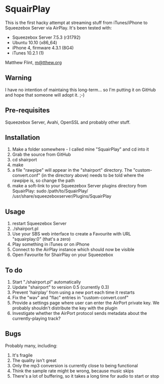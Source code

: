 SquairPlay
========== 
This is the first hacky attempt at streaming stuff from iTunes/iPhone to Squeezebox Server via AirPlay. It's been tested with:

* Squeezebox Server 7.5.3 (r31792)
* Ubuntu 10.10 (x86_64)
* iPhone 4, firmware 4.3.1 (8G4)
* iTunes 10.2.1 (1)

Matthew Flint, m@tthew.org

Warning
-------
I have no intention of maintaing this long-term... so I'm putting it on GitHub and hope that someone will adopt it. ;-) 

Pre-requisites
--------------
Squeezebox Server, Avahi, OpenSSL and probably other stuff.

Installation
------------
1. Make a folder somewhere - I called mine "SquairPlay" and cd into it
2. Grab the source from GitHub
3. cd shairport
4. make
5. a file "rawpipe" will appear in the "shairport" directory. The "custom-convert.conf" (in the directory above) needs to be told where the rawpipe is, so change the path
6. make a soft-link to your Squeezebox Server plugins directory from SquairPlay:
   sudo /path/to/SquairPlay/ /usr/share/squeezeboxserver/Plugins/SquairPlay

Usage
-----
1. restart Squeezebox Server
2. ./shairport.pl
3. Use your SBS web interface to create a Favourite with URL "squairplay:0" (that's a zero)
4. Play something in iTunes or on iPhone
5. Connect to the AirPlay instance which should now be visible
6. Open Favourite for ShairPlay on your Squeezebox

To do
-----
1. Start "./shairport.pl" automatically
2. Update "shairport" to version 0.5 (currently 0.3)
3. Prevent 'hairplay' from using a new port each time it restarts
4. Fix the "wav" and "flac" entries in "custom-convert.conf"
5. Provide a settings page where user can enter the AirPort private key. We probably shouldn't distribute the key with the plugin
6. Investigate whether the AirPort protocol sends metadata about the currently-playing track?

Bugs
----
Probably many, including:

1. It's fragile
2. The quality isn't great
3. Only the mp3 conversion is currently close to being functional
4. Think the sample rate might be wrong, because music skips
5. There's a lot of buffering, so it takes a long time for audio to start or stop

